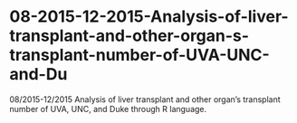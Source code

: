 # 08-2015-12-2015-Analysis-of-liver-transplant-and-other-organ-s-transplant-number-of-UVA-UNC-and-Du
08/2015-12/2015 Analysis of liver transplant and other organ’s transplant number of UVA, UNC, and Duke through R language.
